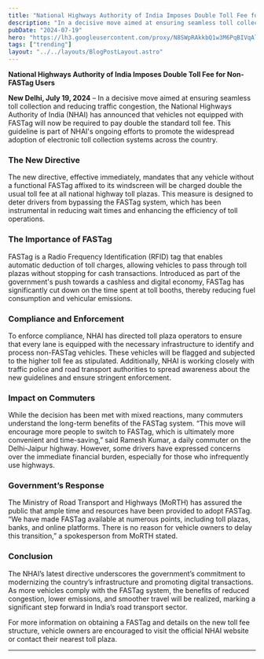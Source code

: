 ```yaml
---
title: "National Highways Authority of India Imposes Double Toll Fee for Non-FASTag Users"
description: "In a decisive move aimed at ensuring seamless toll collection and reducing traffic congestion"
pubDate: "2024-07-19"
hero: "https://lh3.googleusercontent.com/proxy/N8SWpRAkkbQ1w3M6PqBIVqAljj_BdPgTWYrrhp3B3mB1Q7T6OpZ0fjJlYzCVmPosES_od3fwn0oTCQh7wZA"
tags: ["trending"]
layout: "../../layouts/BlogPostLayout.astro"
---
```

**National Highways Authority of India Imposes Double Toll Fee for Non-FASTag Users**

**New Delhi, July 19, 2024** – In a decisive move aimed at ensuring seamless toll collection and reducing traffic congestion, the National Highways Authority of India (NHAI) has announced that vehicles not equipped with FASTag will now be required to pay double the standard toll fee. This guideline is part of NHAI's ongoing efforts to promote the widespread adoption of electronic toll collection systems across the country.

### The New Directive

The new directive, effective immediately, mandates that any vehicle without a functional FASTag affixed to its windscreen will be charged double the usual toll fee at all national highway toll plazas. This measure is designed to deter drivers from bypassing the FASTag system, which has been instrumental in reducing wait times and enhancing the efficiency of toll operations.

### The Importance of FASTag

FASTag is a Radio Frequency Identification (RFID) tag that enables automatic deduction of toll charges, allowing vehicles to pass through toll plazas without stopping for cash transactions. Introduced as part of the government's push towards a cashless and digital economy, FASTag has significantly cut down on the time spent at toll booths, thereby reducing fuel consumption and vehicular emissions.

### Compliance and Enforcement

To enforce compliance, NHAI has directed toll plaza operators to ensure that every lane is equipped with the necessary infrastructure to identify and process non-FASTag vehicles. These vehicles will be flagged and subjected to the higher toll fee as stipulated. Additionally, NHAI is working closely with traffic police and road transport authorities to spread awareness about the new guidelines and ensure stringent enforcement.

### Impact on Commuters

While the decision has been met with mixed reactions, many commuters understand the long-term benefits of the FASTag system. “This move will encourage more people to switch to FASTag, which is ultimately more convenient and time-saving,” said Ramesh Kumar, a daily commuter on the Delhi-Jaipur highway. However, some drivers have expressed concerns over the immediate financial burden, especially for those who infrequently use highways.

### Government’s Response

The Ministry of Road Transport and Highways (MoRTH) has assured the public that ample time and resources have been provided to adopt FASTag. “We have made FASTag available at numerous points, including toll plazas, banks, and online platforms. There is no reason for vehicle owners to delay this transition,” a spokesperson from MoRTH stated.

### Conclusion

The NHAI’s latest directive underscores the government’s commitment to modernizing the country’s infrastructure and promoting digital transactions. As more vehicles comply with the FASTag system, the benefits of reduced congestion, lower emissions, and smoother travel will be realized, marking a significant step forward in India’s road transport sector.

For more information on obtaining a FASTag and details on the new toll fee structure, vehicle owners are encouraged to visit the official NHAI website or contact their nearest toll plaza.


---